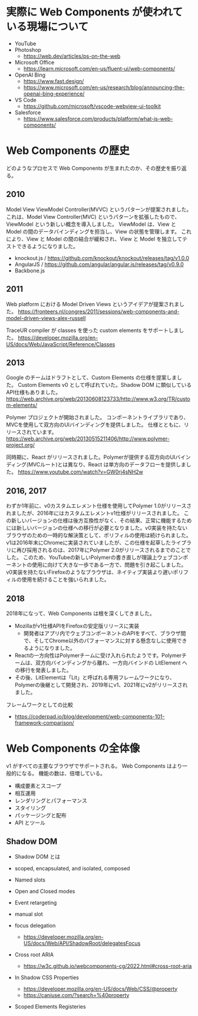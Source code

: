 # 実際に Web Components が使われている現場について
- YouTube
- Photoshop
  - https://web.dev/articles/ps-on-the-web 
- Microsoft Office
  - https://learn.microsoft.com/en-us/fluent-ui/web-components/
- OpenAI Bing
  - https://www.fast.design/ 
  - https://www.microsoft.com/en-us/research/blog/announcing-the-openai-bing-experience/
- VS Code
  - https://github.com/microsoft/vscode-webview-ui-toolkit
- Salesforce
  - https://www.salesforce.com/products/platform/what-is-web-components/
 
# Web Components の歴史
どのようなプロセスで Web Components が生まれたのか、その歴史を振り返る。

## 2010
Model View ViewModel Controller(MVVC) というパターンが提案されました。
これは、Model View Controller(MVC) というパターンを拡張したもので、ViewModel という新しい概念を導入しました。
ViewModel は、View と Model の間のデータバインディングを担当し、View の状態を管理します。
これにより、View と Model の間の結合が緩和され、View と Model を独立してテストできるようになりました。
- knockout.js / https://github.com/knockout/knockout/releases/tag/v1.0.0
- AngularJS / https://github.com/angular/angular.js/releases/tag/v0.9.0
- Backbone.js
## 2011
Web platform における Model Driven Views というアイデアが提案されました。
https://fronteers.nl/congres/2011/sessions/web-components-and-model-driven-views-alex-russell

TraceUR compiler が classes を使った custom elements をサポートしました。
https://developer.mozilla.org/en-US/docs/Web/JavaScript/Reference/Classes

## 2013
Google のチームはドラフトとして、Custom Elements の仕様を提案しました。
Custom Elements v0 として呼ばれていた。Shadow DOM に類似しているAPI仕様もありました。
https://web.archive.org/web/20130608123733/http://www.w3.org/TR/custom-elements/

Polymer プロジェクトが開始されました。
コンポーネントライブラリであり、MVCを使用して双方向のUIバインディングを提供しました。
仕様とともに、リリースされています。
https://web.archive.org/web/20130515211406/http://www.polymer-project.org/

同時期に、React がリリースされました。Polymerが提供する双方向のUIバインディング(MVCルート)とは異なり、React は単方向のデータフローを提供しました。
https://www.youtube.com/watch?v=GW0rj4sNH2w

## 2016, 2017
わずか1年前に、v0カスタムエレメント仕様を使用してPolymer 1.0がリリースされましたが、2016年にはカスタムエレメントv1仕様がリリースされました。
この新しいバージョンの仕様は後方互換性がなく、その結果、正常に機能するためには新しいバージョンの仕様への移行が必要となりました。v0実装を持たないブラウザのための一時的な解決策として、ポリフィルの使用は続けられました。
v1は2016年末にChromeに実装されていましたが、この仕様を起草したライブラリに再び採用されるのは、2017年にPolymer 2.0がリリースされるまでのことでした。
このため、YouTubeの新しいPolymerの書き直しが理論上ウェブコンポーネントの使用に向けて大きな一歩である一方で、問題を引き起こしました。v0実装を持たないFirefoxのようなブラウザは、ネイティブ実装より遅いポリフィルの使用を続けることを強いられました。

## 2018
2018年になって、Web Components は根を深くしてきました。
- Mozillaがv1仕様APIをFirefoxの安定版リリースに実装
  - 開発者はアプリ内でウェブコンポーネントのAPIをすべて、ブラウザ間で、そしてChrome以外のパフォーマンスに対する懸念なしに使用できるようになりました。
- Reactの一方向性はPolymerチームに受け入れられたようです。Polymerチームは、双方向バインディングから離れ、一方向バインドの LitElement への移行を発表しました。
- その後、LitElementは「Lit」と呼ばれる専用フレームワークになり、Polymerの後継として開発され、2019年にv1、2021年にv2がリリースされました。

フレームワークとしての比較
- https://coderpad.io/blog/development/web-components-101-framework-comparison/ 

# Web Components の全体像
v1 がすべての主要なブラウザでサポートされる。
Web Components はより一般的になる。
機能の数は、倍増している。
- 構成要素とスコープ
- 相互運用
- レンダリングとパフォーマンス
- スタイリング
- パッケージングと配布
- API とツール

## Shadow DOM
- Shadow DOM とは
- scoped, encapsulated, and isolated, composed
- Named slots
- Open and Closed modes
- Event retargeting
- manual slot
- focus delegation
  - https://developer.mozilla.org/en-US/docs/Web/API/ShadowRoot/delegatesFocus
- Cross root ARIA
  - https://w3c.github.io/webcomponents-cg/2022.html#cross-root-aria
- In Shadow CSS Properties
  - https://developer.mozilla.org/en-US/docs/Web/CSS/@property
  - https://caniuse.com/?search=%40property

- Scoped Elements Registeries
